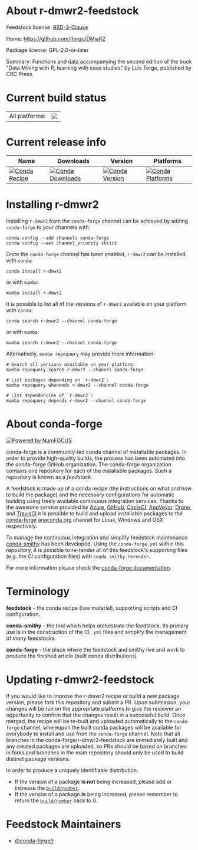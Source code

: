 About r-dmwr2-feedstock
=======================

Feedstock license: [BSD-3-Clause](https://github.com/conda-forge/r-dmwr2-feedstock/blob/main/LICENSE.txt)

Home: https://github.com/ltorgo/DMwR2

Package license: GPL-2.0-or-later

Summary: Functions and data accompanying the second edition of the book  "Data Mining with R, learning with case studies" by Luis Torgo, published by CRC Press.

Current build status
====================


<table><tr><td>All platforms:</td>
    <td>
      <a href="https://dev.azure.com/conda-forge/feedstock-builds/_build/latest?definitionId=12963&branchName=main">
        <img src="https://dev.azure.com/conda-forge/feedstock-builds/_apis/build/status/r-dmwr2-feedstock?branchName=main">
      </a>
    </td>
  </tr>
</table>

Current release info
====================

| Name | Downloads | Version | Platforms |
| --- | --- | --- | --- |
| [![Conda Recipe](https://img.shields.io/badge/recipe-r--dmwr2-green.svg)](https://anaconda.org/conda-forge/r-dmwr2) | [![Conda Downloads](https://img.shields.io/conda/dn/conda-forge/r-dmwr2.svg)](https://anaconda.org/conda-forge/r-dmwr2) | [![Conda Version](https://img.shields.io/conda/vn/conda-forge/r-dmwr2.svg)](https://anaconda.org/conda-forge/r-dmwr2) | [![Conda Platforms](https://img.shields.io/conda/pn/conda-forge/r-dmwr2.svg)](https://anaconda.org/conda-forge/r-dmwr2) |

Installing r-dmwr2
==================

Installing `r-dmwr2` from the `conda-forge` channel can be achieved by adding `conda-forge` to your channels with:

```
conda config --add channels conda-forge
conda config --set channel_priority strict
```

Once the `conda-forge` channel has been enabled, `r-dmwr2` can be installed with `conda`:

```
conda install r-dmwr2
```

or with `mamba`:

```
mamba install r-dmwr2
```

It is possible to list all of the versions of `r-dmwr2` available on your platform with `conda`:

```
conda search r-dmwr2 --channel conda-forge
```

or with `mamba`:

```
mamba search r-dmwr2 --channel conda-forge
```

Alternatively, `mamba repoquery` may provide more information:

```
# Search all versions available on your platform:
mamba repoquery search r-dmwr2 --channel conda-forge

# List packages depending on `r-dmwr2`:
mamba repoquery whoneeds r-dmwr2 --channel conda-forge

# List dependencies of `r-dmwr2`:
mamba repoquery depends r-dmwr2 --channel conda-forge
```


About conda-forge
=================

[![Powered by
NumFOCUS](https://img.shields.io/badge/powered%20by-NumFOCUS-orange.svg?style=flat&colorA=E1523D&colorB=007D8A)](https://numfocus.org)

conda-forge is a community-led conda channel of installable packages.
In order to provide high-quality builds, the process has been automated into the
conda-forge GitHub organization. The conda-forge organization contains one repository
for each of the installable packages. Such a repository is known as a *feedstock*.

A feedstock is made up of a conda recipe (the instructions on what and how to build
the package) and the necessary configurations for automatic building using freely
available continuous integration services. Thanks to the awesome service provided by
[Azure](https://azure.microsoft.com/en-us/services/devops/), [GitHub](https://github.com/),
[CircleCI](https://circleci.com/), [AppVeyor](https://www.appveyor.com/),
[Drone](https://cloud.drone.io/welcome), and [TravisCI](https://travis-ci.com/)
it is possible to build and upload installable packages to the
[conda-forge](https://anaconda.org/conda-forge) [anaconda.org](https://anaconda.org/)
channel for Linux, Windows and OSX respectively.

To manage the continuous integration and simplify feedstock maintenance
[conda-smithy](https://github.com/conda-forge/conda-smithy) has been developed.
Using the ``conda-forge.yml`` within this repository, it is possible to re-render all of
this feedstock's supporting files (e.g. the CI configuration files) with ``conda smithy rerender``.

For more information please check the [conda-forge documentation](https://conda-forge.org/docs/).

Terminology
===========

**feedstock** - the conda recipe (raw material), supporting scripts and CI configuration.

**conda-smithy** - the tool which helps orchestrate the feedstock.
                   Its primary use is in the construction of the CI ``.yml`` files
                   and simplify the management of *many* feedstocks.

**conda-forge** - the place where the feedstock and smithy live and work to
                  produce the finished article (built conda distributions)


Updating r-dmwr2-feedstock
==========================

If you would like to improve the r-dmwr2 recipe or build a new
package version, please fork this repository and submit a PR. Upon submission,
your changes will be run on the appropriate platforms to give the reviewer an
opportunity to confirm that the changes result in a successful build. Once
merged, the recipe will be re-built and uploaded automatically to the
`conda-forge` channel, whereupon the built conda packages will be available for
everybody to install and use from the `conda-forge` channel.
Note that all branches in the conda-forge/r-dmwr2-feedstock are
immediately built and any created packages are uploaded, so PRs should be based
on branches in forks and branches in the main repository should only be used to
build distinct package versions.

In order to produce a uniquely identifiable distribution:
 * If the version of a package **is not** being increased, please add or increase
   the [``build/number``](https://docs.conda.io/projects/conda-build/en/latest/resources/define-metadata.html#build-number-and-string).
 * If the version of a package **is** being increased, please remember to return
   the [``build/number``](https://docs.conda.io/projects/conda-build/en/latest/resources/define-metadata.html#build-number-and-string)
   back to 0.

Feedstock Maintainers
=====================

* [@conda-forge/r](https://github.com/conda-forge/r/)

